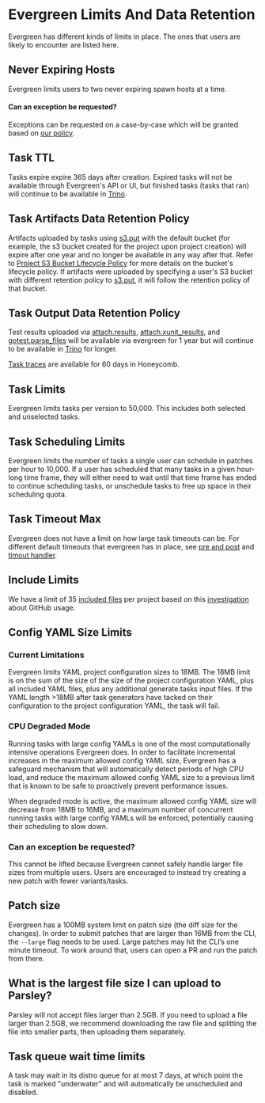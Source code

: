 # Evergreen Limits And Data Retention 

Evergreen has different kinds of limits in place. The ones that users are likely
to encounter are listed here.

## Never Expiring Hosts

Evergreen limits users to two never expiring spawn hosts at a time.

#### Can an exception be requested?

Exceptions can be requested on a case-by-case which will be granted based on
[our policy](https://mongodb.stackenterprise.co/questions/1122).

## Task TTL 

Tasks expire expire 365 days after creation. Expired tasks will not be available through Evergreen's API or UI, but finished tasks (tasks that ran) will continue to be available in [Trino](../Project-Configuration/Evergreen-Data-for-Analytics).

## Task Artifacts Data Retention Policy

Artifacts uploaded by tasks using [s3.put](../Project-ConfigurationProject-Commands#s3put) with the default bucket (for example, the s3 bucket created for the project upon project creation) will expire after one year and no longer be available in any way after that. Refer to [Project S3 Bucket Lifecycle Policy](#project_s3_bucket_lifecycle_policy) for more details on the bucket's lifecycle policy. If artifacts were uploaded by specifying a user's S3 bucket with different retention policy to [s3.put](../Project-ConfigurationProject-Commands#s3put), it will follow the retention policy of that bucket. 


## Task Output Data Retention Policy
Test results uploaded via [attach.results](../Project-ConfigurationProject-Commands#attachresults), [attach.xunit_results](../Project-ConfigurationProject-Commands#attachxunit_results), and [gotest.parse_files](../Project-ConfigurationProject-Commands#gotestparse_files) will be available via evergreen for 1 year but will continue to be available in [Trino](../Project-Configuration/Evergreen-Data-for-Analytics) for longer.

[Task traces](../Project-Configuration/Task_Traces) are available for 60 days in Honeycomb.


## Task Limits

Evergreen limits tasks per version to 50,000. This includes both selected and
unselected tasks.

## Task Scheduling Limits

Evergreen limits the number of tasks a single user can schedule in patches per
hour to 10,000. If a user has scheduled that many tasks in a given hour-long
time frame, they will either need to wait until that time frame has ended to
continue scheduling tasks, or unschedule tasks to free up space in their
scheduling quota.

## Task Timeout Max

Evergreen does not have a limit on how large task timeouts can be. For different
default timeouts that evergreen has in place, see
[pre and post](../Project-Configuration/Project-Configuration-Files/#pre-and-post)
and
[timout handler](../Project-Configuration/Project-Configuration-Files/#timeout-handler).

## Include Limits

We have a limit of 35
[included files](../Project-Configuration/Project-Configuration-Files/#Include)
per project based on this
[investigation](https://jira.mongodb.org/browse/DEVPROD-3509) about GitHub
usage.

## Config YAML Size Limits

### Current Limitations
Evergreen limits YAML project configuration sizes to 18MB. The 18MB limit is on the sum of the size
of the size of the project configuration YAML, plus all included YAML files, plus any additional 
generate.tasks input files. If the YAML length >18MB after task generators have tacked on their
configuration to the project configuration YAML, the task will fail.

### CPU Degraded Mode
Running tasks with large config YAMLs is one of the most computationally intensive operations Evergreen
does. In order to facilitate incremental increases in the maximum allowed config YAML size, Evergreen has a
safeguard mechanism that will automatically detect periods of high CPU load, and reduce the maximum allowed 
config YAML size to a previous limit that is known to be safe to proactively prevent performance issues. 

When degraded mode is active, the maximum allowed config YAML size will decrease from 18MB to 16MB, and 
a maximum number of concurrent running tasks with large config YAMLs will be enforced, potentially causing
their scheduling to slow down.

### Can an exception be requested?

This cannot be lifted because Evergreen cannot safely handle larger file sizes
from multiple users. Users are encouraged to instead try creating a new patch
with fewer variants/tasks.

## Patch size

Evergreen has a 100MB system limit on patch size (the diff size for the
changes). In order to submit patches that are larger than 16MB from the CLI, the
`--large` flag needs to be used. Large patches may hit the CLI’s one minute
timeout. To work around that, users can open a PR and run the patch from there.

## What is the largest file size I can upload to Parsley?

Parsley will not accept files larger than 2.5GB. If you need to upload a file
larger than 2.5GB, we recommend downloading the raw file and splitting the file
into smaller parts, then uploading them separately.

## Task queue wait time limits

A task may wait in its distro queue for at most 7 days, at which point the task
is marked "underwater" and will automatically be unscheduled and disabled.
